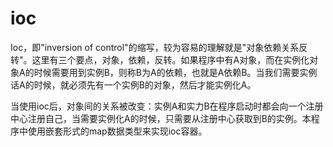# ioc
Ioc，即"inversion of control"的缩写，较为容易的理解就是"对象依赖关系反转"。这里有三个要点，对象，依赖，反转。如果程序中有A对象，而在实例化对象A的时候需要用到实例B，则称B为A的依赖，也就是A依赖B。当我们需要实例话A的时候，就必须先有一个实例B的对象，然后才能实例化A。  

当使用ioc后，对象间的关系被改变：实例A和实力B在程序启动时都会向一个注册中心注册自己，当需要实例化A的时候，只需要从注册中心获取到B的实例。本程序中使用嵌套形式的map数据类型来实现ioc容器。